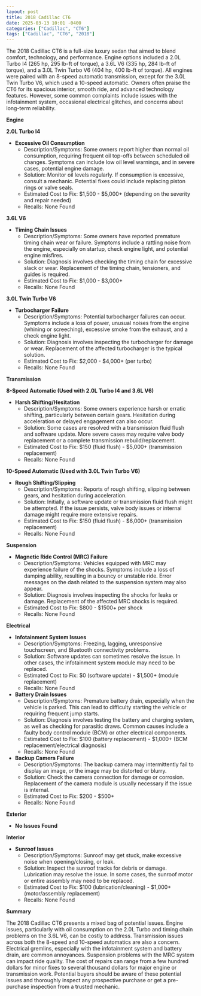 ```yaml
---
layout: post
title: 2018 Cadillac CT6
date: 2025-03-13 10:01 -0400
categories: ["Cadillac", "CT6"]
tags: ["Cadillac", "CT6", "2018"]
---
```

The 2018 Cadillac CT6 is a full-size luxury sedan that aimed to blend comfort, technology, and performance. Engine options included a 2.0L Turbo I4 (265 hp, 295 lb-ft of torque), a 3.6L V6 (335 hp, 284 lb-ft of torque), and a 3.0L Twin Turbo V6 (404 hp, 400 lb-ft of torque). All engines were paired with an 8-speed automatic transmission, except for the 3.0L Twin Turbo V6, which used a 10-speed automatic. Owners often praise the CT6 for its spacious interior, smooth ride, and advanced technology features. However, some common complaints include issues with the infotainment system, occasional electrical glitches, and concerns about long-term reliability.

**Engine**

**2.0L Turbo I4**

* **Excessive Oil Consumption**
    * Description/Symptoms: Some owners report higher than normal oil consumption, requiring frequent oil top-offs between scheduled oil changes. Symptoms can include low oil level warnings, and in severe cases, potential engine damage.
    * Solution: Monitor oil levels regularly. If consumption is excessive, consult a mechanic. Potential fixes could include replacing piston rings or valve seals.
    * Estimated Cost to Fix: $1,500 - $5,000+ (depending on the severity and repair needed)
    * Recalls: None Found

**3.6L V6**

* **Timing Chain Issues**
    * Description/Symptoms: Some owners have reported premature timing chain wear or failure. Symptoms include a rattling noise from the engine, especially on startup, check engine light, and potential engine misfires.
    * Solution: Diagnosis involves checking the timing chain for excessive slack or wear. Replacement of the timing chain, tensioners, and guides is required.
    * Estimated Cost to Fix: $1,000 - $3,000+
    * Recalls: None Found

**3.0L Twin Turbo V6**

* **Turbocharger Failure**
    * Description/Symptoms: Potential turbocharger failures can occur. Symptoms include a loss of power, unusual noises from the engine (whining or screeching), excessive smoke from the exhaust, and a check engine light.
    * Solution: Diagnosis involves inspecting the turbocharger for damage or wear. Replacement of the affected turbocharger is the typical solution.
    * Estimated Cost to Fix: $2,000 - $4,000+ (per turbo)
    * Recalls: None Found

**Transmission**

**8-Speed Automatic (Used with 2.0L Turbo I4 and 3.6L V6)**

* **Harsh Shifting/Hesitation**
    * Description/Symptoms: Some owners experience harsh or erratic shifting, particularly between certain gears. Hesitation during acceleration or delayed engagement can also occur.
    * Solution: Some cases are resolved with a transmission fluid flush and software update. More severe cases may require valve body replacement or a complete transmission rebuild/replacement.
    * Estimated Cost to Fix: $150 (fluid flush) - $5,000+ (transmission replacement)
    * Recalls: None Found

**10-Speed Automatic (Used with 3.0L Twin Turbo V6)**

* **Rough Shifting/Slipping**
    * Description/Symptoms: Reports of rough shifting, slipping between gears, and hesitation during acceleration.
    * Solution: Initially, a software update or transmission fluid flush might be attempted. If the issue persists, valve body issues or internal damage might require more extensive repairs.
    * Estimated Cost to Fix: $150 (fluid flush) - $6,000+ (transmission replacement)
    * Recalls: None Found

**Suspension**

* **Magnetic Ride Control (MRC) Failure**
    * Description/Symptoms: Vehicles equipped with MRC may experience failure of the shocks. Symptoms include a loss of damping ability, resulting in a bouncy or unstable ride. Error messages on the dash related to the suspension system may also appear.
    * Solution: Diagnosis involves inspecting the shocks for leaks or damage. Replacement of the affected MRC shocks is required.
    * Estimated Cost to Fix: $800 - $1500+ per shock
    * Recalls: None Found

**Electrical**

* **Infotainment System Issues**
    * Description/Symptoms: Freezing, lagging, unresponsive touchscreen, and Bluetooth connectivity problems.
    * Solution: Software updates can sometimes resolve the issue. In other cases, the infotainment system module may need to be replaced.
    * Estimated Cost to Fix: $0 (software update) - $1,500+ (module replacement)
    * Recalls: None Found
* **Battery Drain Issues**
    * Description/Symptoms: Premature battery drain, especially when the vehicle is parked. This can lead to difficulty starting the vehicle or requiring frequent jump starts.
    * Solution: Diagnosis involves testing the battery and charging system, as well as checking for parasitic draws. Common causes include a faulty body control module (BCM) or other electrical components.
    * Estimated Cost to Fix: $100 (battery replacement) - $1,000+ (BCM replacement/electrical diagnosis)
    * Recalls: None Found
* **Backup Camera Failure**
    * Description/Symptoms: The backup camera may intermittently fail to display an image, or the image may be distorted or blurry.
    * Solution: Check the camera connection for damage or corrosion. Replacement of the camera module is usually necessary if the issue is internal.
    * Estimated Cost to Fix: $200 - $500+
    * Recalls: None Found

**Exterior**

* **No Issues Found**

**Interior**

* **Sunroof Issues**
    * Description/Symptoms: Sunroof may get stuck, make excessive noise when opening/closing, or leak.
    * Solution: Inspect the sunroof tracks for debris or damage. Lubrication may resolve the issue. In some cases, the sunroof motor or entire assembly may need to be replaced.
    * Estimated Cost to Fix: $100 (lubrication/cleaning) - $1,000+ (motor/assembly replacement)
    * Recalls: None Found

**Summary**

The 2018 Cadillac CT6 presents a mixed bag of potential issues. Engine issues, particularly with oil consumption on the 2.0L Turbo and timing chain problems on the 3.6L V6, can be costly to address. Transmission issues across both the 8-speed and 10-speed automatics are also a concern. Electrical gremlins, especially with the infotainment system and battery drain, are common annoyances. Suspension problems with the MRC system can impact ride quality. The cost of repairs can range from a few hundred dollars for minor fixes to several thousand dollars for major engine or transmission work. Potential buyers should be aware of these potential issues and thoroughly inspect any prospective purchase or get a pre-purchase inspection from a trusted mechanic.

